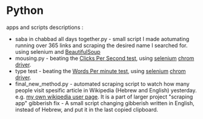 # Python
apps and scripts descriptions :
* saba in chabbad all days together.py - small script I made aotumating running over 365 links and scraping the desired name I searched for. using selenium and [BeautifulSoup](https://www.crummy.com/software/BeautifulSoup/bs4/doc/)
* mousing.py - beating the [Clicks Per Second test](https://cpstest.org/1-seconds.php), using [selenium](https://www.selenium.dev/) [chrom driver](https://chromedriver.chromium.org/downloads).
* type test -  beating the [Words Per minute test](https://cpstest.org/typing-speed-test/), using [selenium](https://www.selenium.dev/) [chrom driver](https://chromedriver.chromium.org/downloads).
* final_new_method.py - automated scraping script to watch how many people visit spesific article in Wikipedia (Hebrew and English) yesterday. e.g. [my own wikipedia user page](https://pageviews.wmcloud.org/pageviews/?project=he.wikipedia.org&platform=all-access&agent=user&redirects=1&start=2022-04-28&end=2022-04-28&pages=משתמש:Eliran_t). It is a part of larger project "scraping app"
gibberish fix - A small script changing gibberish written in English, instead of Hebrew, and put it in the last copied clipboard.
